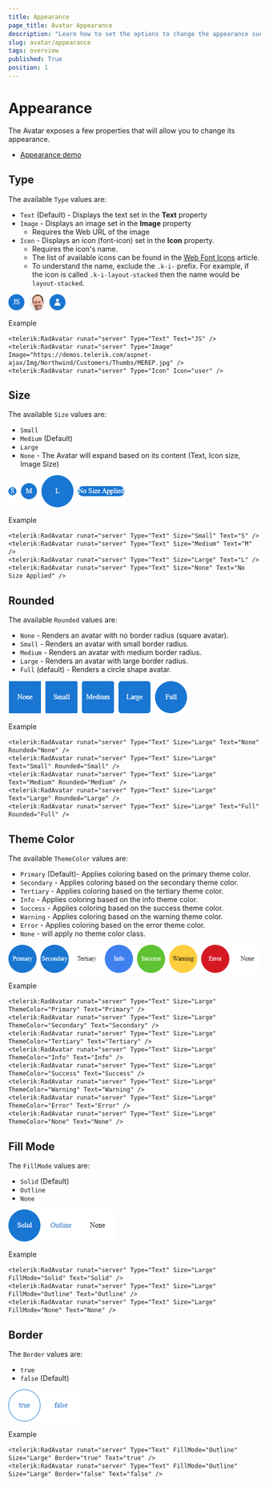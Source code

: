 ```yaml
---
title: Appearance
page_title: Avatar Appearance
description: "Learn how to set the options to change the appearance such as, sizes, border radiuses, fill modes and theme colors."
slug: avatar/appearance
tags: overview
published: True
position: 1
---
```


# Appearance

The Avatar exposes a few properties that will allow you to change its appearance.

- [Appearance demo](https://demos.telerik.com/aspnet-ajax/avatar/appearance/defaultcs.aspx)


## Type

The available `Type` values are:

- `Text` (Default) - Displays the text set in the **Text** property
- `Image` - Displays an image set in the **Image** property
  - Requires the Web URL of the image
- `Icon` - Displays an icon (font-icon) set in the **Icon** property. 
  - Requires the icon's name. 
  - The list of available icons can be found in the [Web Font Icons](https://docs.telerik.com/kendo-ui/styles-and-layout/sass-themes/font-icons) article. 
  - To understand the name, exclude the `.k-i-` prefix. For example, if the icon is called `.k-i-layout-stacked` then the name would be `layout-stacked`.

!["Avatar Type"](images/avatar-appearance-type.png "Avatar Type")

Example

````ASP.NET
<telerik:RadAvatar runat="server" Type="Text" Text="JS" />
<telerik:RadAvatar runat="server" Type="Image" Image="https://demos.telerik.com/aspnet-ajax/Img/Northwind/Customers/Thumbs/MEREP.jpg" />
<telerik:RadAvatar runat="server" Type="Icon" Icon="user" />
````

## Size

The available `Size` values are:

- `Small`
- `Medium` (Default)
- `Large`
- `None` - The Avatar will expand based on its content (Text, Icon size, Image Size)

!["Avatar Size"](images/avatar-appearance-size.png "Avatar Size")

Example

````ASP.NET
<telerik:RadAvatar runat="server" Type="Text" Size="Small" Text="S" />
<telerik:RadAvatar runat="server" Type="Text" Size="Medium" Text="M" />
<telerik:RadAvatar runat="server" Type="Text" Size="Large" Text="L" />
<telerik:RadAvatar runat="server" Type="Text" Size="None" Text="No Size Applied" />
````

## Rounded

The available `Rounded` values are:

- `None` - Renders an avatar with no border radius (square avatar).
- `Small` - Renders an avatar with small border radius.
- `Medium` - Renders an avatar with medium border radius.
- `Large` - Renders an avatar with large border radius.
- `Full` (default) - Renders a circle shape avatar.

!["Avatar Rounded"](images/avatar-appearance-rounded.png "Avatar Rounded")

Example

````ASP.NET
<telerik:RadAvatar runat="server" Type="Text" Size="Large" Text="None" Rounded="None" />
<telerik:RadAvatar runat="server" Type="Text" Size="Large" Text="Small" Rounded="Small" />
<telerik:RadAvatar runat="server" Type="Text" Size="Large" Text="Medium" Rounded="Medium" />
<telerik:RadAvatar runat="server" Type="Text" Size="Large" Text="Large" Rounded="Large" />
<telerik:RadAvatar runat="server" Type="Text" Size="Large" Text="Full" Rounded="Full" />
````


## Theme Color

The available `ThemeColor` values are:

- `Primary` (Default)- Applies coloring based on the primary theme color.
- `Secondary` - Applies coloring based on the secondary theme color.
- `Tertiary` - Applies coloring based on the tertiary theme color.
- `Info` - Applies coloring based on the info theme color.
- `Success` - Applies coloring based on the success theme color.
- `Warning` - Applies coloring based on the warning theme color.
- `Error` - Applies coloring based on the error theme color.
- `None` - will apply no theme color class.

!["Avatar ThemeColor"](images/avatar-appearance-themecolor.png "Avatar ThemeColor")

Example

````ASP.NET
<telerik:RadAvatar runat="server" Type="Text" Size="Large" ThemeColor="Primary" Text="Primary" />
<telerik:RadAvatar runat="server" Type="Text" Size="Large" ThemeColor="Secondary" Text="Secondary" />
<telerik:RadAvatar runat="server" Type="Text" Size="Large" ThemeColor="Tertiary" Text="Tertiary" />
<telerik:RadAvatar runat="server" Type="Text" Size="Large" ThemeColor="Info" Text="Info" />
<telerik:RadAvatar runat="server" Type="Text" Size="Large" ThemeColor="Success" Text="Success" />
<telerik:RadAvatar runat="server" Type="Text" Size="Large" ThemeColor="Warning" Text="Warning" />
<telerik:RadAvatar runat="server" Type="Text" Size="Large" ThemeColor="Error" Text="Error" />
<telerik:RadAvatar runat="server" Type="Text" Size="Large" ThemeColor="None" Text="None" />
````


## Fill Mode

The `FillMode` values are:

- `Solid` (Default)
- `Outline`
- `None`

!["Avatar FillMode"](images/avatar-appearance-fillmode.png "Avatar FillMode")

Example

````ASP.NET
<telerik:RadAvatar runat="server" Type="Text" Size="Large" FillMode="Solid" Text="Solid" />
<telerik:RadAvatar runat="server" Type="Text" Size="Large" FillMode="Outline" Text="Outline" />
<telerik:RadAvatar runat="server" Type="Text" Size="Large" FillMode="None" Text="None" />
````

## Border

The `Border` values are:

- `true` 
- `false` (Default)

!["Avatar FillMode"](images/avatar-appearance-border.png "Avatar FillMode")

Example

````ASP.NET
<telerik:RadAvatar runat="server" Type="Text" FillMode="Outline" Size="Large" Border="true" Text="true" />
<telerik:RadAvatar runat="server" Type="Text" FillMode="Outline" Size="Large" Border="false" Text="false" />
````
 

